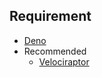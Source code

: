 ## Requirement

- [Deno](https://deno.land/)
- Recommended
  - [Velociraptor](https://velociraptor.run)
